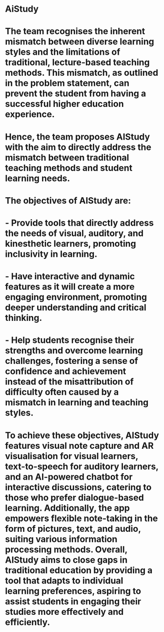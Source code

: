 # AiStudy

# The team recognises the inherent mismatch between diverse learning styles and the limitations of traditional, lecture-based teaching methods. This  mismatch, as outlined in the problem statement, can prevent the student from having a successful higher education experience.

# Hence, the team proposes AIStudy with the aim to directly address the mismatch between traditional teaching methods and student learning needs.

# The objectives of AIStudy are:

# - Provide tools that directly address the needs of visual, auditory, and kinesthetic learners, promoting inclusivity in learning.
# - Have interactive and dynamic features as it will create a more engaging environment, promoting deeper understanding and critical thinking.
# - Help students recognise their strengths and overcome learning challenges, fostering a sense of confidence and achievement instead of the  misattribution of difficulty often caused by a mismatch in learning and teaching styles.
# To achieve these objectives, AIStudy features visual note capture and AR visualisation for visual learners, text-to-speech for auditory learners, and an AI-powered chatbot for interactive discussions, catering to those who prefer dialogue-based learning. Additionally, the app empowers flexible note-taking in the form of pictures, text, and audio, suiting various information processing methods. Overall, AIStudy aims to close gaps in traditional  education by providing a tool that adapts to individual learning preferences, aspiring to assist students in engaging their studies more effectively  and efficiently.
